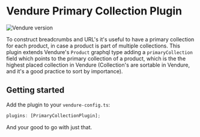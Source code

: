 # Vendure Primary Collection Plugin

![Vendure version](https://img.shields.io/badge/dynamic/json.svg?url=https%3A%2F%2Fraw.githubusercontent.com%2FPinelab-studio%2Fpinelab-vendure-plugins%2Fmain%2Fpackage.json&query=$.devDependencies[%27@vendure/core%27]&colorB=blue&label=Built%20on%20Vendure)

To construct breadcrumbs and URL's it's useful to have a primary collection for each product, in case a product is part of multiple collections. This plugin extends Vendure's `Product` graphql type adding a `primaryCollection` field which points to the primary collection of a product, which is the the highest placed collection in Vendure (Collection's are sortable in Vendure, and it's a good practice to sort by importance).

## Getting started

Add the plugin to your `vendure-config.ts`:

```ts
plugins: [PrimaryCollectionPlugin];
```

And your good to go with just that.
